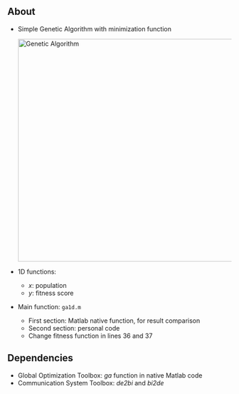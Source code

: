 ## About
* Simple Genetic Algorithm with minimization function
    <p align="left">
    <img src="https://github.com/gcunhase/GeneticAlgorithm-1D/blob/master/ga.png" width="500" alt="Genetic Algorithm">
    </p>

* 1D functions:
    * *x*: population
    * *y*: fitness score

* Main function: `ga1d.m`
    * First section: Matlab native function, for result comparison
    * Second section: personal code
    * Change fitness function in lines 36 and 37

## Dependencies
* Global Optimization Toolbox: *ga* function in native Matlab code
* Communication System Toolbox: *de2bi* and *bi2de*
